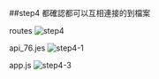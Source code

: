 ##step4
都確認都可以互相連接的到檔案


routes
![step4](https://i.imgur.com/i5ieGmh.jpg)

api_76.jes
![step4-1](https://i.imgur.com/49MPmQY.jpg)

app.js
![step4-3](https://i.imgur.com/hBTMeTD.jpg)
